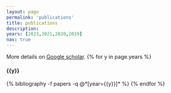 ```yaml
---
layout: page
permalink: 'publications'
title: publications
description: 
years: [2023,2021,2020,2019]
nav: true
---
```


<div class="publications">
  More details on <a href="https://scholar.google.com/citations?user=DPt626YAAAAJ">Google scholar</a>.
  {% for y in page.years %}
    <h4 class="year">{{y}}</h4>
    {% bibliography -f papers -q @*[year={{y}}]* %}
  {% endfor %}
</div>
